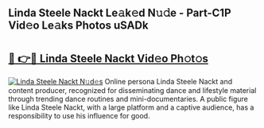 ## Linda Steele Nackt Le𝚊k𝚎d N𝚞𝚍e - Part-C1P Vid𝚎o Le𝚊ks Photos uSADk

# <h2><a href="http://fb769o.evod.top/?m=Linda+Steele+Nackt">🔗 👉🔴 Linda Steele Nackt Vid𝚎o Ph𝚘t𝚘s</a></h2>

[![Linda Steele Nackt N𝚞d𝚎s](https://i.imgur.com/8V9OHl7.gif)](http://fb769o.evod.top/?m=Linda+Steele+Nackt)
Online persona Linda Steele Nackt and content producer, recognized for disseminating dance and lifestyle material through trending dance routines and mini-documentaries. A public figure like Linda Steele Nackt, with a large platform and a captive audience, has a responsibility to use his influence for good. 
